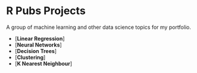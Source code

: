 # R Pubs Projects
A group of machine learning and other data science topics for my portfolio.

- [**Linear Regression**]
- [**Neural Networks**]
- [**Decision Trees**]
- [**Clustering**]
- [**K Nearest Neighbour**]
